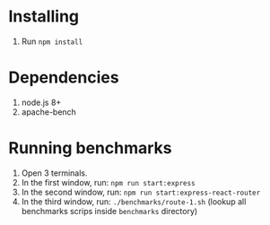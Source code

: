 # Installing
1. Run `npm install`

# Dependencies
1. node.js 8+
2. apache-bench

# Running benchmarks
1. Open 3 terminals.
2. In the first window, run: `npm run start:express`
3. In the second window, run: `npm run start:express-react-router`
4. In the third window, run: `./benchmarks/route-1.sh` (lookup all benchmarks scrips inside `benchmarks` directory)
